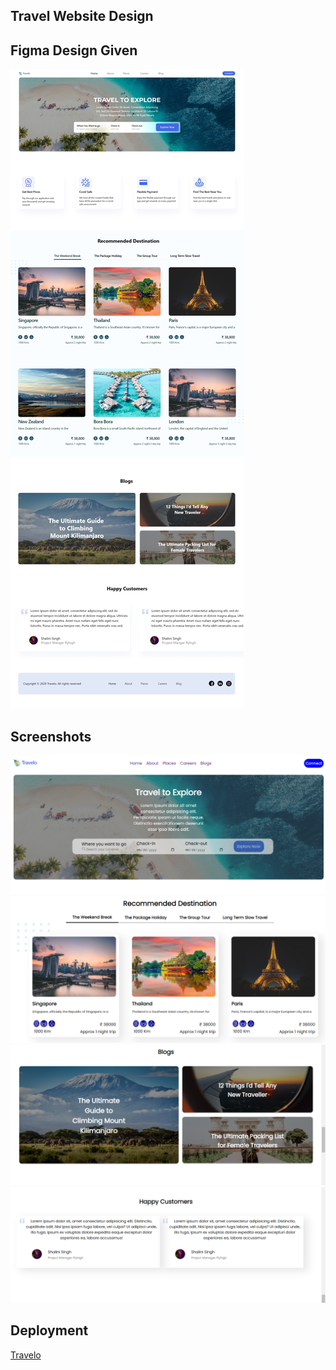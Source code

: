 
## Travel Website Design






## Figma Design Given


![App Screenshot](https://github.com/Ayush9040/Earning-Design-Assignment/blob/master/screenshots/travel.jpg)

## Screenshots

![App Screenshot](https://github.com/Ayush9040/Earning-Design-Assignment/blob/master/screenshots/Screenshot%20(17).png)
![App Screenshot](https://github.com/Ayush9040/Earning-Design-Assignment/blob/master/screenshots/Screenshot%20(16).png)
![App Screenshot](https://github.com/Ayush9040/Earning-Design-Assignment/blob/master/screenshots/Screenshot%20(15).png)
![App Screenshot](https://github.com/Ayush9040/Earning-Design-Assignment/blob/master/screenshots/Screenshot%20(14).png)


## Deployment

[Travelo](https://www.google.com)

